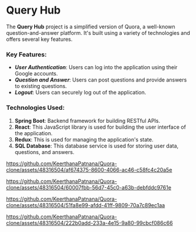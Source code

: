 # Query Hub
The **Query Hub** project is a simplified version of Quora, a well-known question-and-answer platform. It's built using a variety of technologies and offers several key features.

### Key Features:
* **_User Authentication_**: Users can log into the application using their Google accounts.
* **_Question and Answer_**: Users can post questions and provide answers to existing questions.
* **_Logout_**: Users can securely log out of the application.

### Technologies Used:
1. **Spring Boot**: Backend framework for building RESTful APIs.
2. **React**: This JavaScript library is used for building the user interface of the application.
3. **Redux**: This is used for managing the application's state.
4. **SQL Database**: This database service is used for storing user data, questions, and answers.




https://github.com/KeerthanaPatnana/Quora-clone/assets/48316504/af674375-8600-4066-ac46-c58fc4c20a5e



https://github.com/KeerthanaPatnana/Quora-clone/assets/48316504/60007fbb-56d7-45c0-a63b-debfddc9761e



https://github.com/KeerthanaPatnana/Quora-clone/assets/48316504/51fa8e99-afdd-41ff-9809-70a7c89ec1aa



https://github.com/KeerthanaPatnana/Quora-clone/assets/48316504/222b0add-233a-4e15-9a80-99cbcf086c66

